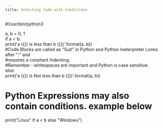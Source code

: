 ```yaml
---
title: Selecting Code with Conditions
---
```

#!/usr/bin/python3  

a, b = 0, 1  
if a < b:  
	print('a ({}) is less than b ({})'.format(a, b))  
	#Code Blocks are called as "Suit" in Python and Python Ineterpreter Looks after ":" and  
	#requires a consitant Indenting.  
	#Remember : whitespaces are important and Python is case sensitive.  
else:  
	print('a ({}) is Not less than b ({})'.format(a, b))  
	
# Python Expressions may also contain conditions. example below 

print("Linux" if a < b else "Windows") 
